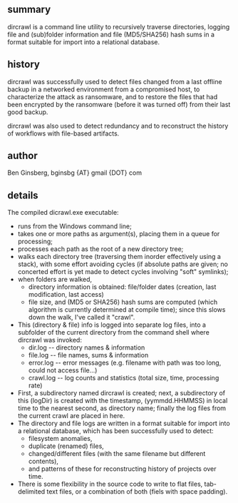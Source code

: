 ## summary

dircrawl is a command line utility to recursively traverse directories,
logging file and (sub)folder information and file (MD5/SHA256) hash sums
in a format suitable for import into a relational database.

## history

dircrawl was successfully used to detect files changed from a
last offline backup in a networked environment from a compromised host,
to characterize the attack as ransomware, and to restore the files
that had been encrypted by the ransomware (before it was turned off)
from their last good backup.

dircrawl was also used to detect redundancy and to reconstruct
the history of workflows with file-based artifacts.

## author

Ben Ginsberg, bginsbg {AT} gmail {DOT} com

## details

The compiled dicrawl.exe executable:
  * runs from the Windows command line;
  * takes one or more paths as argument(s), placing them in a queue for processing;
  * processes each path as the root of a new directory tree;
  * walks each directory tree (traversing them inorder effectively using a stack),
    with some effort avoiding cycles (if absolute paths are given;
    no concerted effort is yet made to detect cycles involving "soft" symlinks);
  * when folders are walked,
    * directory information is obtained:
      file/folder dates (creation, last modification, last access)
    * file size, and (MD5 or SHA256) hash sums are computed
      (which algorithm is currently determined at compile time);
      since this slows down the walk, I've called it "crawl".
  * This (directory & file) info is logged into separate log files,
  into a subfolder of the current directory from the command shell
  where dircrawl was invoked:
    * dir.log   -- directory names & information
    * file.log  -- file names, sums & information
    * error.log -- error messages (e.g. filename with path was too long, could not access file...)
    * crawl.log -- log counts and statistics (total size, time, processing rate)
  * First, a subdirectory named dircrawl is created;
  next, a subdirectory of this (logDir) is created with the timestamp,
  (yymmdd.HHMMSS) in local time to the nearest second, as directory name;
  finally the log files from the current crawl are placed in here.
  * The directory and file logs are written in a format suitable for import
  into a relational database, which has been successfully used to detect:
    * filesystem anomalies,
    * duplicate (renamed) files,
    * changed/different files (with the same filename but different contents),
    * and patterns of these for reconstructing history of projects over time.
  * There is some flexibility in the source code to write to flat files,
  tab-delimited text files, or a combination of both (fiels with space padding).

